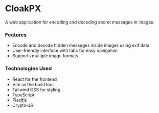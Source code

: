 # CloakPX

A web application for encoding and decoding secret messages in images.

### Features

- Encode and decode hidden messages inside images using exif data
- User-friendly interface with tabs for easy navigation
- Supports multiple image formats

### Technologies Used

- React for the frontend
- Vite as the build tool
- Tailwind CSS for styling
- TypeScript
- Piexifjs
- Crypto-JS
